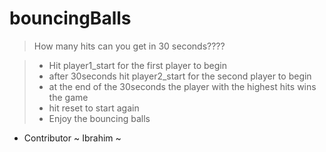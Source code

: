 # bouncingBalls

> How many hits can you get in 30 seconds????

>* Hit player1_start for the first player to begin
>* after 30seconds hit player2_start for the second player to begin
>* at the end of the 30seconds the player with the highest hits wins the game
>* hit reset to start again 
>* Enjoy the bouncing balls

- Contributor ~ Ibrahim ~